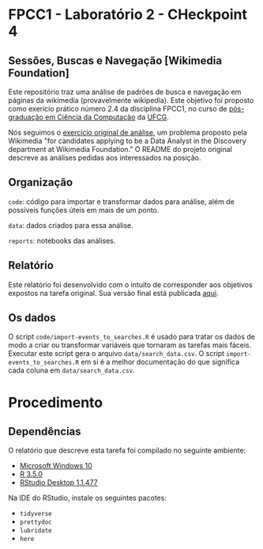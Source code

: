 # FPCC1 - Laboratório 2 - CHeckpoint 4

## Sessões, Buscas e Navegação [Wikimedia Foundation]

Este repositório traz uma análise de padrões de busca e navegação em páginas da wikimedia (provavelmente wikipedia). Este objetivo foi proposto como exerício prático número 2.4 da disciplina FPCC1, no curso de [pós-graduação em Ciência da Computação](http://www.computacao.ufcg.edu.br/pos-graduacao) da [UFCG](http://www.ufcg.edu.br).

Nós seguimos o [exercício original de análise](https://github.com/wikimedia-research/Discovery-Hiring-Analyst-2016), um problema proposto pela Wikimedia "for candidates applying to be a Data Analyst in the Discovery department at Wikimedia Foundation." O README do projeto original descreve as análises pedidas aos interessados na posição.

## Organização

`code`: código para importar e transformar dados para análise, além de possíveis funções úteis em mais de um ponto.

`data`: dados criados para essa análise.

`reports`: notebooks das análises.

## Relatório

Este relatório foi desenvolvido com o intuito de corresponder aos objetivos expostos na tarefa original. Sua versão final está publicada [aqui](http://rpubs.com/tiago_clementino/384699).

## Os dados

O script `code/import-events_to_searches.R` é usado para tratar os dados de modo a criar ou transformar variáveis que tornaram as tarefas mais fáceis. Executar este script gera o arquivo `data/search_data.csv`. O script `import-events_to_searches.R` em si é a melhor documentação do que significa cada coluna em `data/search_data.csv`.

# Procedimento

## Dependências

O relatório que descreve esta tarefa foi compilado no seguinte ambiente:

- [Microsoft Windows 10](https://www.microsoft.com/pt-br/software-download/windows10)
- [R 3.5.0](https://www.r-project.org/)
- [RStudio Desktop 1.1.477](https://www.rstudio.com/products/rstudio/download/)

Na IDE do RStudio, instale os seguintes pacotes:

- `tidyverse`
- `prettydoc`
- `lubridate`
- `here`
